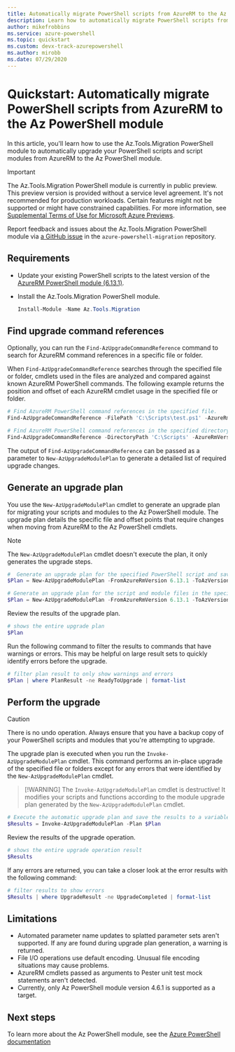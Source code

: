 ```yaml
---
title: Automatically migrate PowerShell scripts from AzureRM to the Az PowerShell module
description: Learn how to automatically migrate PowerShell scripts from AzureRM to the Az PowerShell module.
author: mikefrobbins
ms.service: azure-powershell
ms.topic: quickstart
ms.custom: devx-track-azurepowershell
ms.author: mirobb
ms.date: 07/29/2020
---
```


# Quickstart: Automatically migrate PowerShell scripts from AzureRM to the Az PowerShell module

In this article, you'll learn how to use the Az.Tools.Migration PowerShell module to automatically
upgrade your PowerShell scripts and script modules from AzureRM to the Az PowerShell module.

> [!IMPORTANT]
> The Az.Tools.Migration PowerShell module is currently in public preview. This preview version is
> provided without a service level agreement. It's not recommended for production workloads. Certain
> features might not be supported or might have constrained capabilities. For more information, see
> [Supplemental Terms of Use for Microsoft Azure Previews](https://azure.microsoft.com/support/legal/preview-supplemental-terms/).

Report feedback and issues about the Az.Tools.Migration PowerShell module via
[a GitHub issue](https://github.com/Azure/azure-powershell-migration/issues) in the
`azure-powershell-migration` repository.

## Requirements

* Update your existing PowerShell scripts to the latest version of the [AzureRM PowerShell module (6.13.1)](https://github.com/Azure/azure-powershell/releases/tag/v6.13.1-November2018).
* Install the Az.Tools.Migration PowerShell module.

  ```powershell
  Install-Module -Name Az.Tools.Migration
  ```

## Find upgrade command references

Optionally, you can run the `Find-AzUpgradeCommandReference` command to search for AzureRM command
references in a specific file or folder.

When `Find-AzUpgradeCommandReference` searches through the specified file or folder, cmdlets used in
the files are analyzed and compared against known AzureRM PowerShell commands. The following example
returns the position and offset of each AzureRM cmdlet usage in the specified file or folder.

```powershell
# Find AzureRM PowerShell command references in the specified file.
Find-AzUpgradeCommandReference -FilePath 'C:\Scripts\test.ps1' -AzureRmVersion '6.13.1'

# Find AzureRM PowerShell command references in the specified directory and subfolders.
Find-AzUpgradeCommandReference -DirectoryPath 'C:\Scripts' -AzureRmVersion '6.13.1'
```

The output of `Find-AzUpgradeCommandReference` can be passed as a parameter to `New-AzUpgradeModulePlan` to
generate a detailed list of required upgrade changes.

## Generate an upgrade plan

You use the `New-AzUpgradeModulePlan` cmdlet to generate an upgrade plan for migrating your scripts
and modules to the Az PowerShell module. The upgrade plan details the specific file and offset
points that require changes when moving from AzureRM to the Az PowerShell cmdlets.

> [!NOTE]
> The `New-AzUpgradeModulePlan` cmdlet doesn't execute the plan, it only generates the upgrade steps.

```powershell
#  Generate an upgrade plan for the specified PowerShell script and save it to a variable.
$Plan = New-AzUpgradeModulePlan -FromAzureRmVersion 6.13.1 -ToAzVersion 4.6.1 -FilePath 'C:\Scripts\my-azure-script.ps1'
```

```powershell
# Generate an upgrade plan for the script and module files in the specified folder and save it to a variable.
$Plan = New-AzUpgradeModulePlan -FromAzureRmVersion 6.13.1 -ToAzVersion 4.6.1 -DirectoryPath 'C:\Scripts'
```

Review the results of the upgrade plan.

```powershell
# shows the entire upgrade plan
$Plan
```

Run the following command to filter the results to commands that have warnings or errors. This may be helpful on large result sets to quickly identify errors before the upgrade.

```powershell
# filter plan result to only show warnings and errors
$Plan | where PlanResult -ne ReadyToUpgrade | format-list
```

## Perform the upgrade

> [!CAUTION]
> There is no undo operation. Always ensure that you have a backup copy of your PowerShell scripts
> and modules that you're attempting to upgrade.

The upgrade plan is executed when you run the `Invoke-AzUpgradeModulePlan` cmdlet. This command
performs an in-place upgrade of the specified file or folders except for any errors
that were identified by the `New-AzUpgradeModulePlan` cmdlet.

> [!WARNING] The `Invoke-AzUpgradeModulePlan` cmdlet is destructive! It modifies your scripts and
> functions according to the module upgrade plan generated by the `New-AzUpgradeModulePlan` cmdlet.

```powershell
# Execute the automatic upgrade plan and save the results to a variable.
$Results = Invoke-AzUpgradeModulePlan -Plan $Plan
```

Review the results of the upgrade operation.

```powershell
# shows the entire upgrade operation result
$Results
```

If any errors are returned, you can take a closer look at the error results with the following command:

```powershell
# filter results to show errors
$Results | where UpgradeResult -ne UpgradeCompleted | format-list
```

## Limitations

* Automated parameter name updates to splatted parameter sets aren't supported. If any are found
  during upgrade plan generation, a warning is returned.
* File I/O operations use default encoding. Unusual file encoding situations may cause problems.
* AzureRM cmdlets passed as arguments to Pester unit test mock statements aren't detected.
* Currently, only Az PowerShell module version 4.6.1 is supported as a target.

## Next steps

To learn more about the Az PowerShell module, see the [Azure PowerShell documentation](https://docs.microsoft.com/powershell/azure/)